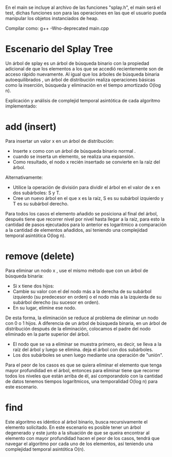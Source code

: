 En el main se incluye al archivo de las funciones "splay.h", el main será el test, dichas funciones son para las operaciones en las que el usuario pueda manipular los objetos instanciados de heap.

Compilar como: g++ -Wno-deprecated main.cpp

# Escenario del Splay Tree

Un árbol de splay es un árbol de búsqueda binario con la propiedad adicional de que los elementos a los que se accedió recientemente son de acceso rápido nuevamente. Al igual que los árboles de búsqueda binaria autoequilibrados , un árbol de distribución realiza operaciones básicas como la inserción, búsqueda y eliminación en el tiempo amortizado O(log n).

Explicación y análisis de complejid temporal asintótica de cada algoritmo implementado:

# add (insert)

Para insertar un valor x en un árbol de distribución:
* Inserte x como con un árbol de búsqueda binario normal .
* cuando se inserta un elemento, se realiza una expansión.
* Como resultado, el nodo x recién insertado se convierte en la raíz del árbol.

Alternativamente:
* Utilice la operación de división para dividir el árbol en el valor de x en dos subárboles: S y T.
* Cree un nuevo árbol en el que x es la raíz, S es su subárbol izquierdo y T es su subárbol derecho.

Para todos los casos el elemento añadido se posiciona al final del árbol, después tiene que recorrer nivel por nivel hasta llegar a la raíz, para esto la cantidad de pasos ejecutados para lo anterior es logaritmico a comparación a la cantidad de elementos añadidos, así teniendo una complejidad temporal asintótica O(log n).

# remove (delete)

Para eliminar un nodo x , use el mismo método que con un árbol de búsqueda binaria:
* Si x tiene dos hijos:
* Cambie su valor con el del nodo más a la derecha de su subárbol izquierdo (su predecesor en orden) o el nodo más a la izquierda de su subárbol derecho (su sucesor en orden).
* En su lugar, elimine ese nodo.

De esta forma, la eliminación se reduce al problema de eliminar un nodo con 0 o 1 hijos. A diferencia de un árbol de búsqueda binaria, en un árbol de distribución después de la eliminación, colocamos el padre del nodo eliminado en la parte superior del árbol.
* El nodo que se va a eliminar se muestra primero, es decir, se lleva a la raíz del árbol y luego se elimina. deja el árbol con dos subárboles.
* Los dos subárboles se unen luego mediante una operación de "unión".

Para el peor de los casos es que se quiera eliminar el elemento que tenga mayor profundidad en el árbol, entonces para eliminar tiene que recorrer todos los niveles que están arriba de él, así comporandolo con la cantidad de datos tenemos tiempos logarítmicos, una temporalidad O(log n) para este escenario.

# find

Este algoritmo es idéntico al árbol binario, busca recursivamente el elemento solicitado. En este escenario es posible tener un árbol degenerado y este junto a la situación de que se queira encontrar al elemento con mayor profundidad hacen el peor de los casos, tendrá que navegar el algoritmo por cada uno de los elementos, así teniendo una complejidad temporal asintótica O(n).
